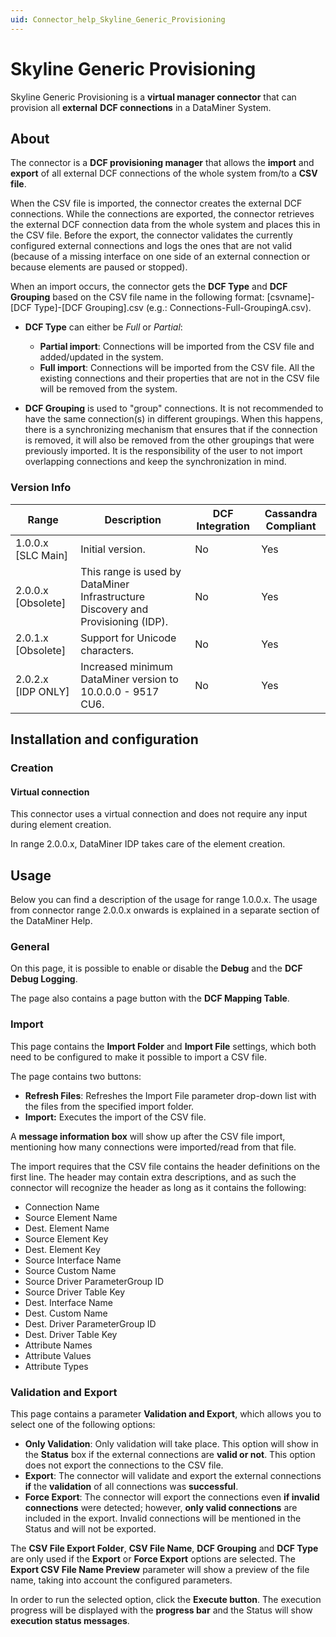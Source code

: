 ```yaml
---
uid: Connector_help_Skyline_Generic_Provisioning
---
```


# Skyline Generic Provisioning

Skyline Generic Provisioning is a **virtual manager connector** that can provision all **external** **DCF connections** in a DataMiner System.

## About

The connector is a **DCF provisioning manager** that allows the **import** and **export** of all external DCF connections of the whole system from/to a **CSV file**.

When the CSV file is imported, the connector creates the external DCF connections. While the connections are exported, the connector retrieves the external DCF connection data from the whole system and places this in the CSV file. Before the export, the connector validates the currently configured external connections and logs the ones that are not valid (because of a missing interface on one side of an external connection or because elements are paused or stopped).

When an import occurs, the connector gets the **DCF Type** and **DCF Grouping** based on the CSV file name in the following format: \[csvname\]-\[DCF Type\]-\[DCF Grouping\].csv (e.g.: Connections-Full-GroupingA.csv).

- **DCF Type** can either be *Full* or *Partial*:

  - **Partial import**: Connections will be imported from the CSV file and added/updated in the system.
  - **Full import**: Connections will be imported from the CSV file. All the existing connections and their properties that are not in the CSV file will be removed from the system.

- **DCF Grouping** is used to "group" connections. It is not recommended to have the same connection(s) in different groupings. When this happens, there is a synchronizing mechanism that ensures that if the connection is removed, it will also be removed from the other groupings that were previously imported. It is the responsibility of the user to not import overlapping connections and keep the synchronization in mind.

### Version Info

| Range | Description | DCF Integration | Cassandra Compliant |
|--|--|--|--|
| 1.0.0.x [SLC Main] | Initial version. | No | Yes |
| 2.0.0.x [Obsolete] | This range is used by DataMiner Infrastructure Discovery and Provisioning (IDP). | No | Yes |
| 2.0.1.x [Obsolete] | Support for Unicode characters. | No | Yes |
| 2.0.2.x [IDP ONLY] | Increased minimum DataMiner version to 10.0.0.0 - 9517 CU6. | No | Yes |

## Installation and configuration

### Creation

#### Virtual connection

This connector uses a virtual connection and does not require any input during element creation.

In range 2.0.0.x, DataMiner IDP takes care of the element creation.

## Usage

Below you can find a description of the usage for range 1.0.0.x. The usage from connector range 2.0.0.x onwards is explained in a separate section of the DataMiner Help.

### General

On this page, it is possible to enable or disable the **Debug** and the **DCF Debug Logging**.

The page also contains a page button with the **DCF Mapping Table**.

### Import

This page contains the **Import Folder** and **Import File** settings, which both need to be configured to make it possible to import a CSV file.

The page contains two buttons:

- **Refresh Files**: Refreshes the Import File parameter drop-down list with the files from the specified import folder.
- **Import:** Executes the import of the CSV file.

A **message information box** will show up after the CSV file import, mentioning how many connections were imported/read from that file.

The import requires that the CSV file contains the header definitions on the first line. The header may contain extra descriptions, and as such the connector will recognize the header as long as it contains the following:

- Connection Name
- Source Element Name
- Dest. Element Name
- Source Element Key
- Dest. Element Key
- Source Interface Name
- Source Custom Name
- Source Driver ParameterGroup ID
- Source Driver Table Key
- Dest. Interface Name
- Dest. Custom Name
- Dest. Driver ParameterGroup ID
- Dest. Driver Table Key
- Attribute Names
- Attribute Values
- Attribute Types

### Validation and Export

This page contains a parameter **Validation and Export**, which allows you to select one of the following options:

- **Only Validation**: Only validation will take place. This option will show in the **Status** box if the external connections are **valid or not**. This option does not export the connections to the CSV file.
- **Export**: The connector will validate and export the external connections **if** the **validation** of all connections was **successful**.
- **Force Export**: The connector will export the connections even **if invalid** **connections** were detected; however, **only valid connections** are included in the export. Invalid connections will be mentioned in the Status and will not be exported.

The **CSV File Export Folder**, **CSV File Name**, **DCF Grouping** and **DCF Type** are only used if the **Export** or **Force Export** options are selected. The **Export CSV File Name Preview** parameter will show a preview of the file name, taking into account the configured parameters.

In order to run the selected option, click the **Execute button**. The execution progress will be displayed with the **progress bar** and the Status will show **execution status messages**.
